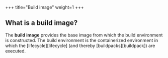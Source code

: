 +++
title="Build image"
weight=1
+++

## What is a build image?

The **build image** provides the base image from which the build environment is constructed.
The build environment is the containerized environment in which the [lifecycle][lifecycle] (and thereby [buildpacks][buildpack]) are executed.
